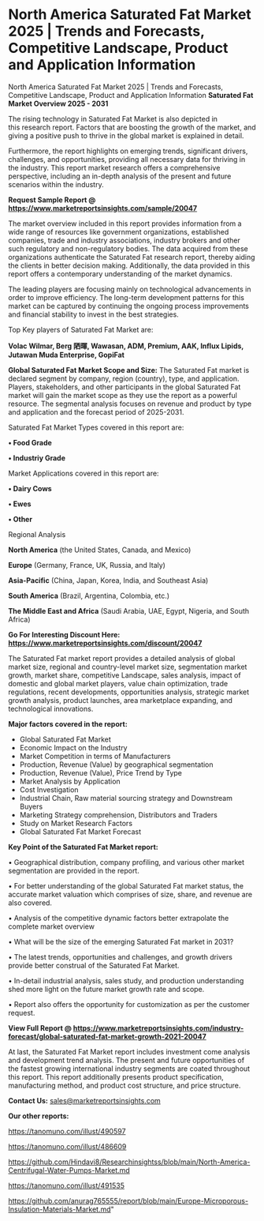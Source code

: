 # North America Saturated Fat Market 2025 | Trends and Forecasts, Competitive Landscape, Product and Application Information
 North America Saturated Fat Market 2025 | Trends and Forecasts, Competitive Landscape, Product and Application Information
<Strong> Saturated Fat Market Overview 2025 - 2031</strong>

The rising technology in Saturated Fat Market is also depicted in this research report. Factors that are boosting the growth of the market, and giving a positive push to thrive in the global market is explained in detail.

Furthermore, the report highlights on emerging trends, significant drivers, challenges, and opportunities, providing all necessary data for thriving in the industry. This report market research offers a comprehensive perspective, including an in-depth analysis of the present and future scenarios within the industry.

<strong>Request Sample Report @ <a href=https://www.marketreportsinsights.com/sample/20047>https://www.marketreportsinsights.com/sample/20047</a></strong>

The market overview included in this report provides information from a wide range of resources like government organizations, established companies, trade and industry associations, industry brokers and other such regulatory and non-regulatory bodies. The data acquired from these organizations authenticate the Saturated Fat research report, thereby aiding the clients in better decision making. Additionally, the data provided in this report offers a contemporary understanding of the market dynamics.

The leading players are focusing mainly on technological advancements in order to improve efficiency. The long-term development patterns for this market can be captured by continuing the ongoing process improvements and financial stability to invest in the best strategies.

Top Key players of Saturated Fat Market are:

<strong>Volac Wilmar, Berg 䧈暉, Wawasan, ADM, Premium, AAK, Influx Lipids, Jutawan Muda Enterprise, GopiFat</strong>

<strong><b>Global Saturated Fat Market Scope and Size:</b></strong>
The Saturated Fat market is declared segment by company, region (country), type, and application. Players, stakeholders, and other participants in the global Saturated Fat market will gain the market scope as they use the report as a powerful resource. The segmental analysis focuses on revenue and product by type and application and the forecast period of 2025-2031.

Saturated Fat Market Types covered in this report are:

<strong>• Food Grade

• Industriy Grade</strong>

Market Applications covered in this report are:

<strong>• Dairy Cows

• Ewes

• Other</strong> 

Regional Analysis

<strong>North America</strong> (the United States, Canada, and Mexico)

<strong>Europe</strong> (Germany, France, UK, Russia, and Italy)

<strong>Asia-Pacific</strong> (China, Japan, Korea, India, and Southeast Asia)

<strong>South America</strong> (Brazil, Argentina, Colombia, etc.)

<strong>The Middle East and Africa</strong> (Saudi Arabia, UAE, Egypt, Nigeria, and South Africa)

<strong>Go For Interesting Discount Here: <a href=https://www.marketreportsinsights.com/discount/20047>https://www.marketreportsinsights.com/discount/20047</a></strong>

The Saturated Fat market report provides a detailed analysis of global market size, regional and country-level market size, segmentation market growth, market share, competitive Landscape, sales analysis, impact of domestic and global market players, value chain optimization, trade regulations, recent developments, opportunities analysis, strategic market growth analysis, product launches, area marketplace expanding, and technological innovations.

<strong><b>Major factors covered in the report:</b></strong>
<ul>
  <li>Global Saturated Fat Market </li>
  <li>Economic Impact on the Industry</li>
  <li>Market Competition in terms of Manufacturers</li>
  <li>Production, Revenue (Value) by geographical segmentation</li>
  <li>Production, Revenue (Value), Price Trend by Type</li>
  <li>Market Analysis by Application</li>
  <li>Cost Investigation</li>
  <li>Industrial Chain, Raw material sourcing strategy and Downstream Buyers</li>
  <li>Marketing Strategy comprehension, Distributors and Traders</li>
  <li>Study on Market Research Factors</li>
  <li>Global Saturated Fat Market Forecast</li>
</ul>

<strong><b>Key Point of the Saturated Fat Market report:</b></strong>

• Geographical distribution, company profiling, and various other market segmentation are provided in the report.

• For better understanding of the global Saturated Fat market status, the accurate market valuation which comprises of size, share, and revenue are also covered.

• Analysis of the competitive dynamic factors better extrapolate the complete market overview

• What will be the size of the emerging Saturated Fat market in 2031?

• The latest trends, opportunities and challenges, and growth drivers provide better construal of the Saturated Fat Market.

• In-detail industrial analysis, sales study, and production understanding shed more light on the future market growth rate and scope.

• Report also offers the opportunity for customization as per the customer request.

<strong><b>View Full Report @ <a href=https://www.marketreportsinsights.com/industry-forecast/global-saturated-fat-market-growth-2021-20047>https://www.marketreportsinsights.com/industry-forecast/global-saturated-fat-market-growth-2021-20047</a></b></strong>


At last, the Saturated Fat Market report includes investment come analysis and development trend analysis. The present and future opportunities of the fastest growing international industry segments are coated throughout this report. This report additionally presents product specification, manufacturing method, and product cost structure, and price structure.

<strong>Contact Us:</strong>
sales@marketreportsinsights.com

<strong>Our other reports:</strong>

<a href=https://tanomuno.com/illust/490597>https://tanomuno.com/illust/490597</a>

<a href=https://tanomuno.com/illust/486609>https://tanomuno.com/illust/486609</a>

<a href=https://github.com/Hindavi8/Researchinsightss/blob/main/North-America-Centrifugal-Water-Pumps-Market.md>https://github.com/Hindavi8/Researchinsightss/blob/main/North-America-Centrifugal-Water-Pumps-Market.md</a>

<a href=https://tanomuno.com/illust/491535>https://tanomuno.com/illust/491535</a>

<a href=https://github.com/anurag765555/report/blob/main/Europe-Microporous-Insulation-Materials-Market.md>https://github.com/anurag765555/report/blob/main/Europe-Microporous-Insulation-Materials-Market.md</a>"
